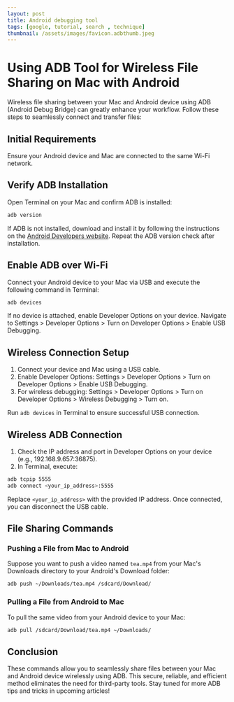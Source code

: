 ```yaml
---
layout: post
title: Android debugging tool
tags: [google, tutorial, search , technique]
thumbnail: /assets/images/favicon.adbthumb.jpeg
---
```


# Using ADB Tool for Wireless File Sharing on Mac with Android

Wireless file sharing between your Mac and Android device using ADB (Android Debug Bridge) can greatly enhance your workflow. Follow these steps to seamlessly connect and transfer files:

## Initial Requirements

Ensure your Android device and Mac are connected to the same Wi-Fi network.

## Verify ADB Installation

Open Terminal on your Mac and confirm ADB is installed:

```bash
adb version
```

If ADB is not installed, download and install it by following the instructions on the [Android Developers website](https://developer.android.com/tools/releases/platform-tools). Repeat the ADB version check after installation.

## Enable ADB over Wi-Fi

Connect your Android device to your Mac via USB and execute the following command in Terminal:

```bash
adb devices
```

If no device is attached, enable Developer Options on your device. Navigate to Settings > Developer Options > Turn on Developer Options > Enable USB Debugging.

## Wireless Connection Setup

1. Connect your device and Mac using a USB cable.
2. Enable Developer Options: Settings > Developer Options > Turn on Developer Options > Enable USB Debugging.
3. For wireless debugging: Settings > Developer Options > Turn on Developer Options > Wireless Debugging > Turn on.

Run `adb devices` in Terminal to ensure successful USB connection.

## Wireless ADB Connection

1. Check the IP address and port in Developer Options on your device (e.g., 192.168.9.657:36875).
2. In Terminal, execute:

```bash
adb tcpip 5555
adb connect <your_ip_address>:5555
```

Replace `<your_ip_address>` with the provided IP address. Once connected, you can disconnect the USB cable.

## File Sharing Commands

### Pushing a File from Mac to Android

Suppose you want to push a video named `tea.mp4` from your Mac's Downloads directory to your Android's Download folder:

```bash
adb push ~/Downloads/tea.mp4 /sdcard/Download/
```

### Pulling a File from Android to Mac

To pull the same video from your Android device to your Mac:

```bash
adb pull /sdcard/Download/tea.mp4 ~/Downloads/
```

## Conclusion

These commands allow you to seamlessly share files between your Mac and Android device wirelessly using ADB. This secure, reliable, and efficient method eliminates the need for third-party tools. Stay tuned for more ADB tips and tricks in upcoming articles!